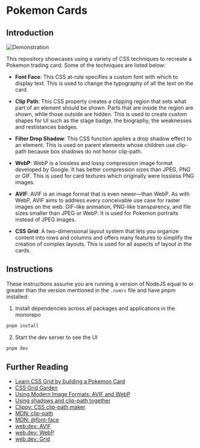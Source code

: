 # Pokemon Cards

## Introduction

![Demonstration](./.github/demo.avif)

This repository showcases using a variety of CSS techniques to recreate a Pokemon trading card. Some of the techniques are listed below:

- **Font Face**: This CSS at-rule specifies a custom font with which to display text. This is used to change the typography of all the text on the card.

- **Clip Path**: This CSS property creates a clipping region that sets what part of an element should be shown. Parts that are inside the region are shown, while those outside are hidden. This is used to create custom shapes for UI such as the stage badge, the biography, the weaknesses and restistances badges.

- **Filter Drop Shadow**: This CSS function applies a drop shadow effect to an element. This is used on parent elements whose children use clip-path because box shadows do not honor clip-path.

- **WebP**: WebP is a lossless and lossy compression image format developed by Google. It has better compression sizes than JPEG, PNG or GIF. This is used for card textures which originally were lossless PNG images.

- **AVIF**: AVIF is an image format that is even newer—than WebP. As with WebP, AVIF aims to address every conceivable use case for raster images on the web: GIF-like animation, PNG-like transparency, and file sizes smaller than JPEG or WebP. It is used for Pokemon portraits instead of JPEG images.

- **CSS Grid**: A two-dimensional layout system that lets you organize content into rows and columns and offers many features to simplify the creation of complex layouts. This is used for all aspects of layout in the cards.

## Instructions

These instructions assume you are running a version of NodeJS equal to or greater than the version mentioned in the `.nvmrc` file and have pnpm installed:

1. Install dependencies across all packages and applications in the monorepo

```bash
pnpm install
```

2. Start the dev server to see the UI

```bash
pnpm dev
```

## Further Reading

- [Learn CSS Grid by building a Pokemon Card](https://www.udemy.com/course/learn-css-grid-by-building-a-pokemon-card/)
- [CSS Grid Garden](https://cssgridgarden.com/)
- [Using Modern Image Formats: AVIF and WebP](https://www.smashingmagazine.com/2021/09/modern-image-formats-avif-webp/)
- [Using shadows and clip-path together](https://css-tricks.com/using-box-shadows-and-clip-path-together/)
- [Clippy: CSS clip-path maker](https://bennettfeely.com/clippy/)
- [MDN: clip-path](https://developer.mozilla.org/en-US/docs/Web/CSS/clip-path)
- [MDN: @font-face](https://developer.mozilla.org/en-US/docs/Web/CSS/@font-face)
- [web.dev: AVIF](https://web.dev/learn/images/avif)
- [web.dev: WebP](https://web.dev/learn/images/webp)
- [web.dev: Grid](https://web.dev/learn/css/grid)
